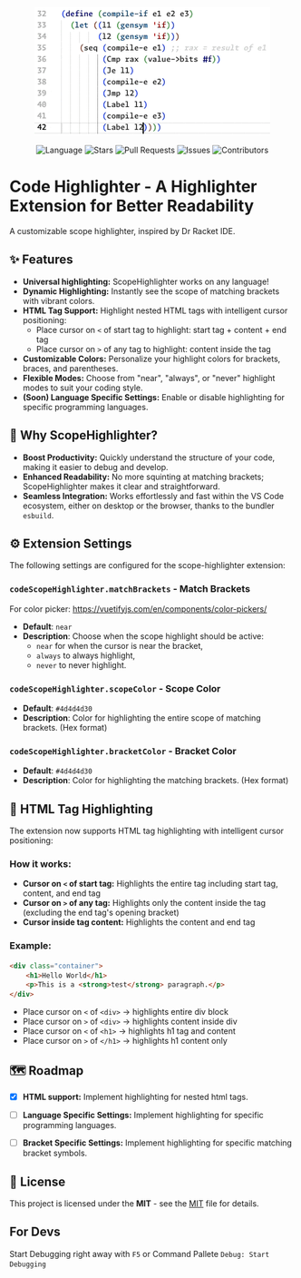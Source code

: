 <p align="center">
  <img src="./code-scope-highlighter.gif" alt=" Language" />
</p>

<p align="center">
  <img src="https://img.shields.io/github/languages/top/lamula21/scope-highlighter" alt=" Language" />
  <img src="https://img.shields.io/github/stars/lamula21/scope-highlighter" alt=" Stars" />
  <img src="https://img.shields.io/github/issues-pr/lamula21/scope-highlighter" alt=" Pull Requests" />
  <img src="https://img.shields.io/github/issues/lamula21/scope-highlighter" alt=" Issues" />
  <img src="https://img.shields.io/github/contributors/lamula21/scope-highlighter" alt=" Contributors" />
</p>


# Code Highlighter - A Highlighter Extension for Better Readability

A customizable scope highlighter, inspired by Dr Racket IDE.

## ✨ Features
- **Universal highlighting:** ScopeHighlighter works on any language!
- **Dynamic Highlighting:** Instantly see the scope of matching brackets with vibrant colors.
- **HTML Tag Support:** Highlight nested HTML tags with intelligent cursor positioning:
  - Place cursor on `<` of start tag to highlight: start tag + content + end tag
  - Place cursor on `>` of any tag to highlight: content inside the tag
- **Customizable Colors:** Personalize your highlight colors for brackets, braces, and parentheses.
- **Flexible Modes:** Choose from "near", "always", or "never" highlight modes to suit your coding style.
- **(Soon) Language Specific Settings:** Enable or disable highlighting for specific programming languages.

## 🌟 Why ScopeHighlighter?
- **Boost Productivity:** Quickly understand the structure of your code, making it easier to debug and develop.
- **Enhanced Readability:** No more squinting at matching brackets; ScopeHighlighter makes it clear and straightforward.
- **Seamless Integration:** Works effortlessly and fast within the VS Code ecosystem, either on desktop or the browser, thanks to the bundler `esbuild`.

## ⚙️ Extension Settings

The following settings are configured for the scope-highlighter extension:

### `codeScopeHighlighter.matchBrackets` - Match Brackets

For color picker: https://vuetifyjs.com/en/components/color-pickers/

- **Default**: `near`
- **Description**: Choose when the scope highlight should be active:
    - `near` for when the cursor is near the bracket,
    - `always` to always highlight,
    - `never` to never highlight.

### `codeScopeHighlighter.scopeColor` - Scope Color
- **Default**: `#4d4d4d30`
- **Description**: Color for highlighting the entire scope of matching brackets. (Hex format)

### `codeScopeHighlighter.bracketColor` - Bracket Color
- **Default**: `#4d4d4d30`
- **Description**: Color for highlighting the matching brackets. (Hex format)

## 🎯 HTML Tag Highlighting

The extension now supports HTML tag highlighting with intelligent cursor positioning:

### How it works:
- **Cursor on `<` of start tag:** Highlights the entire tag including start tag, content, and end tag
- **Cursor on `>` of any tag:** Highlights only the content inside the tag (excluding the end tag's opening bracket)
- **Cursor inside tag content:** Highlights the content and end tag

### Example:
```html
<div class="container">
    <h1>Hello World</h1>
    <p>This is a <strong>test</strong> paragraph.</p>
</div>
```

- Place cursor on `<` of `<div>` → highlights entire div block
- Place cursor on `>` of `<div>` → highlights content inside div
- Place cursor on `<` of `<h1>` → highlights h1 tag and content
- Place cursor on `>` of `</h1>` → highlights h1 content only

## 🗺️ Roadmap 

- [x] **HTML support:** Implement highlighting for nested html tags.
- [ ] **Language Specific Settings:** Implement highlighting for specific programming languages.
- [ ] **Bracket Specific Settings:** Implement highlighting for specific matching bracket symbols.


## 📄 License

This project is licensed under the **MIT** - see the [MIT](https://github.com/xavimondev/easyreadme/blob/main/LICENSE) file for details.

## For Devs

Start Debugging right away with `F5` or Command Pallete `Debug: Start Debugging`
